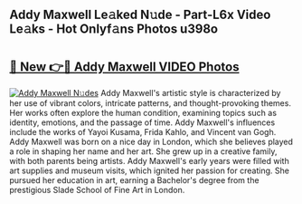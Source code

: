## Addy Maxwell Le𝚊ked N𝚞de - Part-L6x Video Le𝚊ks - Hot Onlyf𝚊ns Photos u398o

# <h2><a href="http://ab25955.deff.icu/?id=Addy+Maxwell">🔗 New 👉🔴 Addy Maxwell VIDEO Photos</a></h2>

[![Addy Maxwell N𝚞des](https://i.imgur.com/rIISA9y.gif)](http://ab25955.deff.icu/?id=Addy+Maxwell)
Addy Maxwell's artistic style is characterized by her use of vibrant colors, intricate patterns, and thought-provoking themes. Her works often explore the human condition, examining topics such as identity, emotions, and the passage of time. Addy Maxwell's influences include the works of Yayoi Kusama, Frida Kahlo, and Vincent van Gogh. Addy Maxwell was born on a nice day in London, which she believes played a role in shaping her name and her art. She grew up in a creative family, with both parents being artists. Addy Maxwell's early years were filled with art supplies and museum visits, which ignited her passion for creating. She pursued her education in art, earning a Bachelor's degree from the prestigious Slade School of Fine Art in London.
